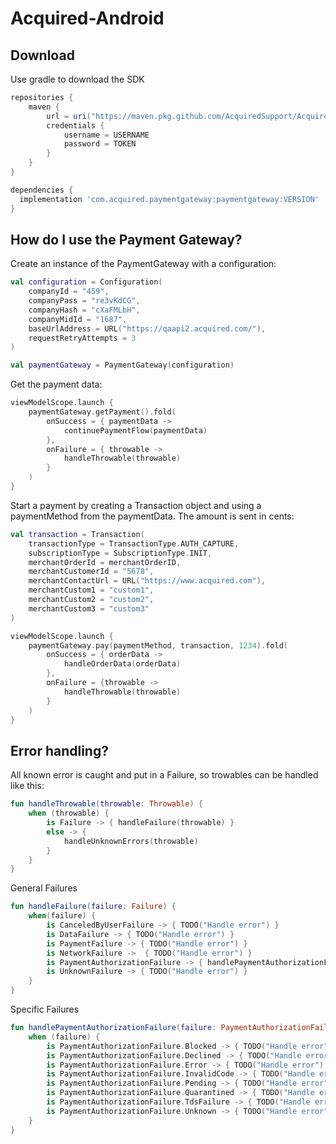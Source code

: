 # Acquired-Android

Download
--------

Use gradle to download the SDK

```gradle
repositories {
    maven {
        url = uri("https://maven.pkg.github.com/AcquiredSupport/Acquired-Android")
        credentials {
            username = USERNAME
            password = TOKEN
        }
    }
}

dependencies {
  implementation 'com.acquired.paymentgateway:paymentgateway:VERSION'
}
```

How do I use the Payment Gateway?
-------------------


Create an instance of the PaymentGateway with a configuration:
```kotlin
val configuration = Configuration(
    companyId = "459",
    companyPass = "re3vKdCG",
    companyHash = "cXaFMLbH",
    companyMidId = "1687",
    baseUrlAddress = URL("https://qaapi2.acquired.com/"),
    requestRetryAttempts = 3
)

val paymentGateway = PaymentGateway(configuration)
```

Get the payment data:
```kotlin
viewModelScope.launch {
    paymentGateway.getPayment().fold(
        onSuccess = { paymentData ->
            continuePaymentFlow(paymentData)
        },
        onFailure = { throwable ->
            handleThrowable(throwable)
        }
    )
}
```

Start a payment by  creating a Transaction object and using a paymentMethod from the paymentData. The amount is sent in cents:
```kotlin
val transaction = Transaction(
    transactionType = TransactionType.AUTH_CAPTURE,
    subscriptionType = SubscriptionType.INIT,
    merchantOrderId = merchantOrderID,
    merchantCustomerId = "5678",
    merchantContactUrl = URL("https://www.acquired.com"),
    merchantCustom1 = "custom1",
    merchantCustom2 = "custom2",
    merchantCustom3 = "custom3"
)

viewModelScope.launch {
    paymentGateway.pay(paymentMethod, transaction, 1234).fold(
        onSuccess = { orderData ->
            handleOrderData(orderData)
        },
        onFailure = {throwable ->
            handleThrowable(throwable)
        }
    )
}
```

Error handling?
-------------------
All known error is caught and put in a Failure, so trowables can be handled like this:
```kotlin
fun handleThrowable(throwable: Throwable) {
    when (throwable) {
        is Failure -> { handleFailure(throwable) }
        else -> {
            handleUnknownErrors(throwable)
        }
    }
}
```

General Failures
```kotlin
fun handleFailure(failure: Failure) {
    when(failure) {
        is CanceledByUserFailure -> { TODO("Handle error") }
        is DataFailure -> { TODO("Handle error") }
        is PaymentFailure -> { TODO("Handle error") }
        is NetworkFailure ->  { TODO("Handle error") }
        is PaymentAuthorizationFailure -> { handlePaymentAuthorizationFailure(failure) }
        is UnknownFailure -> { TODO("Handle error") }
    }
}
```

Specific Failures
```kotlin
fun handlePaymentAuthorizationFailure(failure: PaymentAuthorizationFailure) {
    when (failure) {
        is PaymentAuthorizationFailure.Blocked -> { TODO("Handle error") }
        is PaymentAuthorizationFailure.Declined -> { TODO("Handle error") }
        is PaymentAuthorizationFailure.Error -> { TODO("Handle error") }
        is PaymentAuthorizationFailure.InvalidCode -> { TODO("Handle error") }
        is PaymentAuthorizationFailure.Pending -> { TODO("Handle error") }
        is PaymentAuthorizationFailure.Quarantined -> { TODO("Handle error") }
        is PaymentAuthorizationFailure.TdsFailure -> { TODO("Handle error") }
        is PaymentAuthorizationFailure.Unknown -> { TODO("Handle error") }
    }
}
```
